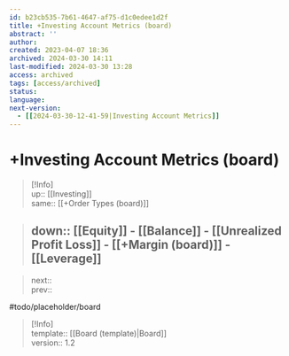 ```yaml
---
id: b23cb535-7b61-4647-af75-d1c0edee1d2f
title: +Investing Account Metrics (board)
abstract: ''
author: 
created: 2023-04-07 18:36
archived: 2024-03-30 14:11
last-modified: 2024-03-30 13:28
access: archived
tags: [access/archived]
status: 
language: 
next-version:
  - [[2024-03-30-12-41-59|Investing Account Metrics]]
---
```


# +Investing Account Metrics (board)

> [!Info]  
> up:: [[Investing]]  
> same:: [[+Order Types (board)]]  
>

> down:: [[Equity]] - [[Balance]] - [[Unrealized Profit Loss]] - [[+Margin (board)]] - [[Leverage]]
> ---  

>
> next::  
> prev::

#todo/placeholder/board

> [!Info]  
> template:: [[Board (template)|Board]]  
> version:: 1.2
